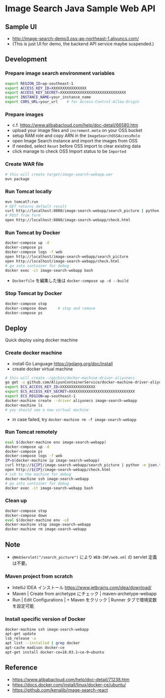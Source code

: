 
# Image Search Java Sample Web API

## Sample UI

* http://image-search-demo3.oss-ap-northeast-1.aliyuncs.com/
* (This is just UI for demo, the backend API service maybe suspended.)

## Development

### Prepare image search environment variables

```bash
export REGION_ID=ap-southeast-1
export ACCESS_KEY_ID=XXXXXXXXXXXXXXXX
export ACCESS_KEY_SECRET=XXXXXXXXXXXXXXXXXXXXXXXXXXXXXX
export INSTANCE_NAME=your_instance_name
export CORS_URL=your_url    # for Access-Control-Allow-Origin
```

### Prepare images

* c.f. https://www.alibabacloud.com/help/doc-detail/66580.htm
* upload your image files and `increment.meta` on your OSS bucket
* setup RAM role and copy ARN in the `ImageSearchOSSAccessRole`
* open Image Search instance and import the images from OSS
* if needed, select `Reset` before OSS import to clear existing data
* click manage to check OSS Import status to be `Imported`

### Create WAR file

```bash
# this will create target/image-search-webapp.war
mvn package
```

### Run Tomcat locally

```bash
mvn tomcat7:run
# GET returns default result
curl http://localhost:8080/image-search-webapp/search_picture | python -m json.tool
# POST from form
open http://localhost:8080/image-search-webapp/check.html
```

### Run Tomcat by Docker

```bash
docker-compose up -d
docker-compose ps
docker-compose logs -f web
open http://localhost/image-search-webapp/search_picture
open http://localhost/image-search-webapp/check.html
# go into container for debug
docker exec -it image-search-webapp bash
```

* `Dockerfile` を編集した後は `docker-compose up -d --build`

### Stop Tomcat by Docker

```bash
docker-compose stop
docker-compose down     # stop and remove
docker-compose ps
```


## Deploy

Quick deploy using docker machine

### Create docker machine

* install Go Language https://golang.org/doc/install
* create docker virtual machine

```bash
# this will create ~/go/bin/docker-machine-driver-aliyunecs
go get -u github.com/AliyunContainerService/docker-machine-driver-aliyunecs
export ECS_ACCESS_KEY_ID=XXXXXXXXXXXXXXXX
export ECS_ACCESS_KEY_SECRET=XXXXXXXXXXXXXXXXXXXXXXXXXXXXXX
export ECS_REGION=ap-southeast-1
docker-machine create --driver aliyunecs image-search-webapp
docker-machine ls
# you should see a new virtual machine
```

* in case failed, try `docker-machine rm -f image-search-webapp`

### Run Tomcat remotely

```bash
eval $(docker-machine env image-search-webapp)
docker-compose up -d
docker-compose ps
docker-compose logs -f web
IP=$(docker-machine ip image-search-webapp)
curl http://${IP}/image-search-webapp/search_picture | python -m json.tool
open http://${IP}/image-search-webapp/check.html
# ssh to the machine for debug
docker-machine ssh image-search-webapp
# go into container for debug
docker exec -it image-search-webapp bash
```

### Clean up

```bash
docker-compose stop
docker-compose down
eval $(docker-machine env -u)
docker-machine stop image-search-webapp 
docker-machine rm image-search-webapp
```


## Note

* `@WebServlet("/search_picture")` により `WEB-INF/web.xml` の servlet 定義は不要。

### Maven project from scratch

* IntelliJ IDEA インストール https://www.jetbrains.com/idea/download/ 
* Maven | Create from archetype にチェック | maven-archetype-webapp
* Run | Edit Configurations | + Maven をクリック | Runner タブで環境変数を設定可能

### Install specific version of Docker

```bash
docker-machine ssh image-search-webapp
apt-get update
lsb_release -a
apt list --installed | grep docker
apt-cache madison docker-ce
apt-get install docker-ce=18.03.1~ce-0~ubuntu
```


## Reference

* https://www.alibabacloud.com/help/doc-detail/71238.htm
* https://docs.docker.com/install/linux/docker-ce/ubuntu/
* https://github.com/kenalib/image-search-react
